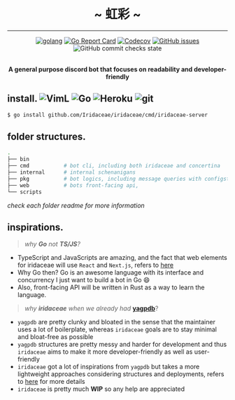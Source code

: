 <div align="center">
    <h1 align="center">~ 虹彩 ~</h1>
    <hr>
    <p align="center">
        <a href="https://pkg.go.dev/github.com/Iridaceae/iridaceae"><img alt="golang" src="https://img.shields.io/badge/docs-pkg.go.dev-blue?logo=go&logoColor=white&style=flat-square"></a>
        <a href="https://goreportcard.com/report/github.com/Iridaceae/iridaceae"><img alt="Go Report Card" src="https://goreportcard.com/badge/github.com/Iridaceae/iridaceae?style=flat-square"></a>
        <a href="https://codecov.io/gh/Iridaceae/iridaceae"><img alt="Codecov" src="https://img.shields.io/codecov/c/gh/Iridaceae/iridaceae?style=flat-square&token=qGdkowt7ki"></a>
        <a href="https://github.com/Iridaceae/iridaceae/issues"><img alt="GitHub issues" src="https://img.shields.io/github/issues/Iridaceae/iridaceae?style=flat-square&color=important"></a>
        <img alt="GitHub commit checks state" src="https://img.shields.io/github/checks-status/Iridaceae/iridaceae/a29703a1367977d2867167fda8c4146aea6cd58e?style=flat-square">
    </p>
    <br>
    <strong>A general purpose discord bot that focuses on readability and developer-friendly<br></strong>
</div>

## install. <img alt="VimL" src="https://img.shields.io/badge/-Atlas-66d124?style=flat-square&logo=mongoDB&logoColor=white">&nbsp;<img alt="Go" src="https://img.shields.io/badge/-discordgo-46a2f1?style=flat-square&logo=go&logoColor=white">&nbsp;<img alt="Heroku" src="https://img.shields.io/badge/-Heroku-430098?style=flat-square&logo=heroku&logoColor=white">&nbsp;<img alt="git" src="https://img.shields.io/badge/-Github Actions-000000?style=flat-square&logo=GitHub&logoColor=white">

```sh
$ go install github.com/Iridaceae/iridaceae/cmd/iridaceae-server
```

## folder structures.
```bash
.
├── bin
├── cmd           # bot cli, including both iridaceae and concertina        # lg: Go
├── internal      # internal schenanigans                                   # lg: Go
├── pkg           # bot logics, including message queries with configstore  # lg: Go
├── web           # bots front-facing api,                                  # lg: Rust
└── scripts
```

_check each folder readme for more information_

## inspirations.
> <div align="left"><i>why <strong>Go</strong> not <strong>TS/JS</strong>?</i></div>
- TypeScript and JavaScripts are amazing, and the fact that web elements for iridaceae will use `React` and `Next.js`, refers to [here](https://github.com/TensRoses/dashboard)
- Why Go then? Go is an awesome language with its interface and concurrency I just want to build a bot in Go :smile:
- Also, front-facing API will be written in Rust as a way to learn the language.

> <div align="left"><i>why <strong>iridaceae</strong> when we already had </i><a href="https://github.com/jonas747/yagpdb"><strong>yagpdb</strong></a>?</div>
- `yagpdb` are pretty clunky and bloated in the sense that the maintainer uses a lot of boilerplate, whereas `iridaceae` goals are to stay minimal and bloat-free as possible
- `yagpdb` structures are pretty messy and harder for development and thus `iridaceae` aims to make it more developer-friendly as well as user-friendly
- `iridaceae` got a lot of inspirations from `yagpdb` but takes a more lightweight approaches considering structures and deployments, refers to [here](pkg/README.md) for more details
- `iridaceae` is pretty much <strong>WIP</strong> so any help are appreciated
